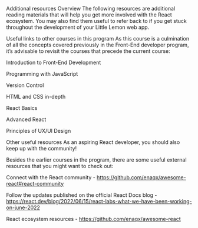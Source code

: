 Additional resources
Overview
The following resources are additional reading materials that will help you get more involved with the React ecosystem. You may also find them useful to refer back to if you get stuck throughout the development of your Little Lemon web app.

Useful links to other courses in this program
As this course is a culmination of all the concepts covered previously in the Front-End developer program, it’s advisable to revisit the courses that precede the current course:

Introduction to Front-End Development

Programming with JavaScript

Version Control

HTML and CSS in-depth

React Basics

Advanced React

Principles of UX/UI Design

Other useful resources
As an aspiring React developer, you should also keep up with the community!

Besides the earlier courses in the program, there are some useful external resources that you might want to check out:

Connect with the React community - https://github.com/enaqx/awesome-react#react-community

Follow the updates published on the official React Docs blog - https://react.dev/blog/2022/06/15/react-labs-what-we-have-been-working-on-june-2022

React ecosystem resources - https://github.com/enaqx/awesome-react
